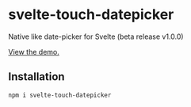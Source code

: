 # svelte-touch-datepicker
Native like date-picker for Svelte (beta release v1.0.0)


[View the demo.](https://sharifclick.github.io/svelte-touch-datepicker/)

## Installation

```bash
npm i svelte-touch-datepicker
```
